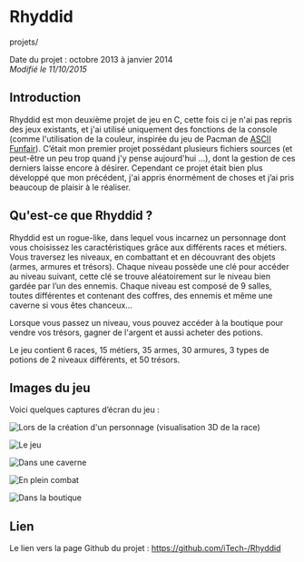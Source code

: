Rhyddid
=======
projets/

Date du projet : octobre 2013 à janvier 2014  
*Modifié le 11/10/2015*

## Introduction

Rhyddid est mon deuxième projet de jeu en C, cette fois ci je n'ai pas repris des jeux existants, et j'ai utilisé uniquement des fonctions de la console (comme l'utilisation de la couleur, inspirée du jeu de Pacman de [ASCII Funfair](http://napnac.ga/projets/ascii_funfair.html)). C’était mon premier projet possédant plusieurs fichiers sources (et peut-être un peu trop quand j'y pense aujourd'hui ...), dont la gestion de ces derniers laisse encore à désirer. Cependant ce projet était bien plus développé que mon précédent, j'ai appris énormément de choses et j’ai pris beaucoup de plaisir à le réaliser.

## Qu'est-ce que Rhyddid ?

Rhyddid est un rogue-like, dans lequel vous incarnez un personnage dont vous choisissez les caractéristiques grâce aux différents races et métiers. Vous traversez les niveaux, en combattant et en découvrant des objets (armes, armures et trésors). Chaque niveau possède une clé pour accéder au niveau suivant, cette clé se trouve aléatoirement sur le niveau bien gardée par l’un des ennemis. Chaque niveau est composé de 9 salles, toutes différentes et contenant des coffres, des ennemis et même une caverne si vous êtes chanceux...

Lorsque vous passez un niveau, vous pouvez accéder à la boutique pour vendre vos trésors, gagner de l'argent et aussi acheter des potions.

Le jeu contient 6 races, 15 métiers, 35 armes, 30 armures, 3 types de potions de 2 niveaux différents, et 50 trésors.

## Images du jeu

Voici quelques captures d’écran du jeu :

![Lors de la création d'un personnage (visualisation 3D de la race)](/static/img/projets/rhyddid/nouveau_perso.png)

![Le jeu](/static/img/projets/rhyddid/jeu.png)

![Dans une caverne](/static/img/projets/rhyddid/caverne.png)

![En plein combat](/static/img/projets/rhyddid/combat.png)

![Dans la boutique](/static/img/projets/rhyddid/boutique.png)

## Lien

Le lien vers la page Github du projet : <https://github.com/iTech-/Rhyddid>

